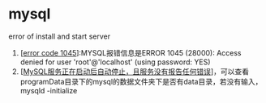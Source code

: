 # mysql
error of install and start server

1. [[error code 1045](https://www.jb51.net/article/119712.htm)]:MYSQL报错信息是ERROR 1045 (28000): Access denied for user 'root'@'localhost' (using password: YES)
2. [[MySQL服务正在启动后自动停止，且服务没有报告任何错误](https://blog.csdn.net/u011583025/article/details/50936145)]，可以查看programData目录下的mysql的数据文件夹下是否有data目录，若没有输入，mysqld -initialize

